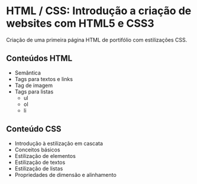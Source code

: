 # HTML / CSS: Introdução a criação de websites com HTML5 e CSS3

Criação de uma primeira página HTML de portifólio com estilizações CSS.

## Conteúdos HTML
  - Semântica
  - Tags para textos e links
  - Tag de imagem
  - Tags para listas
    - ul
    - ol
    - li

## Conteúdo CSS
  - Introdução à estilização em cascata
  - Conceitos básicos
  - Estilização de elementos
  - Estilização de textos
  - Estilização de listas
  - Propriedades de dimensão e alinhamento